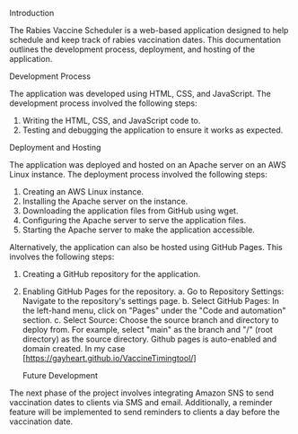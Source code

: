 Introduction

The Rabies Vaccine Scheduler is a web-based application designed to help schedule and keep track of rabies vaccination dates. This documentation outlines the development process, deployment, and hosting of the application.

Development Process

The application was developed using HTML, CSS, and JavaScript. The development process involved the following steps:

1. Writing the HTML, CSS, and JavaScript code to.
2. Testing and debugging the application to ensure it works as expected.

Deployment and Hosting

The application was deployed and hosted on an Apache server on an AWS Linux instance. The deployment process involved the following steps:

1. Creating an AWS Linux instance.
2. Installing the Apache server on the instance.
3. Downloading the application files from GitHub using wget.
4. Configuring the Apache server to serve the application files.
5. Starting the Apache server to make the application accessible.

Alternatively, the application can also be hosted using GitHub Pages. This involves the following steps:

1. Creating a GitHub repository for the application.
2. Enabling GitHub Pages for the repository.
    a. Go to Repository Settings: Navigate to the repository's settings page.
    b. Select GitHub Pages: In the left-hand menu, click on "Pages" under the "Code and automation" section.
    c. Select Source: Choose the source branch and directory to deploy from. For example, select "main" as the branch and "/" (root directory) as the source directory.
   Github pages is auto-enabled and domain created. In my case [https://gayheart.github.io/VaccineTimingtool/]
   
    Future Development

The next phase of the project involves integrating Amazon SNS to send vaccination dates to clients via SMS and email. Additionally, a reminder feature will be implemented to send reminders to clients a day before the vaccination date.
